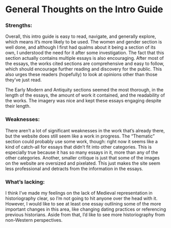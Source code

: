 # General Thoughts on the Intro Guide #

### Strengths: ###

Overall, this intro guide is easy to read, navigate, and generally explore, which means it’s more likely to be used. The women and gender section is well done, and although I first had qualms about it being a section of its own, I understood the need for it after some investigation. The fact that this section actually contains multiple essays is also encouraging. After most of the essays, the works cited sections are comprehensive and easy to follow, which should encourage further reading and discovery for the public. This also urges these readers (hopefully) to look at opinions other than those they’ve just read. 

The Early Modern and Antiquity sections seemed the most thorough, in the length of the essays, the amount of work it contained, and the readability of the works. The imagery was nice and kept these essays engaging despite their length. 

### Weaknesses: ###

There aren’t a lot of significant weaknesses in the work that’s already there, but the website does still seem like a work in progress. The “Thematic” section could probably use some work, though: right now it seems like a kind of catch-all for essays that didn’t fit into other categories. This is especially true because it has so many essays in it, more than any of the other categories. Another, smaller critique is just that some of the images on the website are oversized and pixelated. This just makes the site seem less professional and detracts from the information in the essays.

### What’s lacking: ###

I think I’ve made my feelings on the lack of Medieval representation in historiography clear, so I’m not going to hit anyone over the head with it. However, I would like to see at least one essay outlining some of the more important changes in this area, like changing dating practices or referencing previous historians. Aside from that, I’d like to see more historiography from non-Western perspectives.
